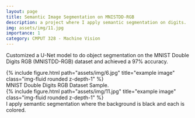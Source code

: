 ```yaml
---
layout: page
title: Semantic Image Segmentation on MNISTDD-RGB
description: a project where I apply semantic segmentation on digits.
img: assets/img/11.jpg
importance: 1
category: CMPUT 328 - Machine Vision
---
```

Customized a U-Net model to do object segmentation on the MNIST Double Digits RGB (MNISTDD-RGB) dataset and achieved a 97% accuracy.

<div class="row justify-content-sm-center">
    <div class="col-sm-8 mt-3 mt-md-0">
        {% include figure.html path="assets/img/6.jpg" title="example image" class="img-fluid rounded z-depth-1" %}
    </div>
</div>
<div class="caption">
    MNIST Double Digits RGB Dataset Sample.
</div>
<div class="row justify-content-md-center">
    <div class="col-3 mt-3 mt-md-0">
        {% include figure.html path="assets/img/11.jpg" title="example image" class="img-fluid rounded z-depth-1" %}
    </div>
</div>
<div class="caption">
    I apply semantic segmentation where the background is black and each is colored.
</div>

